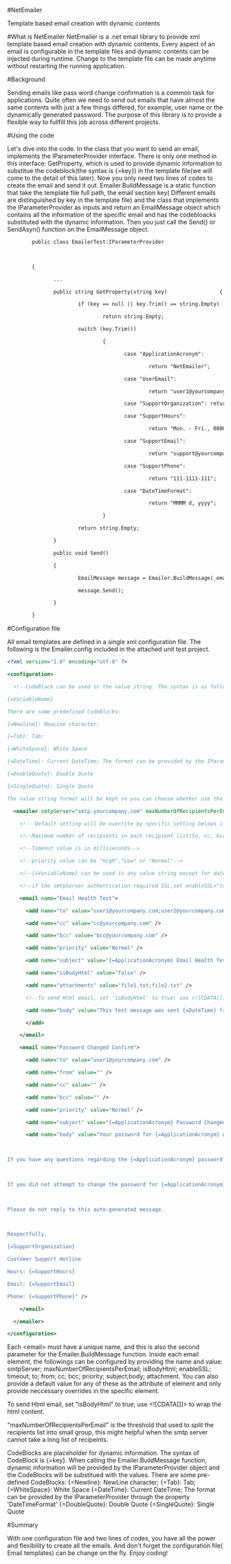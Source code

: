 #NetEmailer

 Template based email creation with dynamic contents

#What is NetEmailer
NetEmailer is a .net email library to provide xml template based email creation with dynamic contents. 
Every aspect of an email is configurable in the template files and dynamic contents can be injected during runtime. 
Change to the template file can be made anytime without restarting the running application.

#Background

Sending emails like pass word change confirmation is a common task for applications. 
Quite often we need to send out emails that have almost the same contents with just a few things differed, for example, user name or the dynamically generated password. 
The purpose of this library is to provide a flexible way to fullfill this job across different projects.

#Using the code

Let's dive into the code. In the class that you want to send an email, implements the IParameterProvider interface. There is only one method in this interface: GetProperty, which is used to provide dynamic information to substitue the codeblock(the syntax is {=key}) in the template file(we will come to the detail of this later).
Now you only need two lines of codes to create the email and send it out. Emailer.BuildMessage is a static function that take the template file full path, the email section key( Different emails are distinguished by key in the template file) and the class that implements the IParameterProvider as inputs and return an EmailMessage object which contains all the information of the specific email and has the codebloacks substituted with the dynamic information. Then you just call the Send() or SendAsyn() function on the EmailMessage object.
~~~xml
        public class EmailerTest:IParameterProvider

       

        {

               ...

               public string GetProperty(string key)                 {

                       if (key == null || key.Trim() == string.Empty)

                               return string.Empty;

                       switch (key.Trim())

                               {

                                      case "ApplicationAcronym":

                                              return "NetEmailer";

                                      case "UserEmail":

                                              return "user1@yourcompany.com";

                                      case "SupportOrganization": return "NetEmailer";

                                      case "SupportHours":

                                              return "Mon. - Fri., 0800 - 1700 ET";

                                      case "SupportEmail":

                                              return "support@yourcompany.com";

                                      case "SupportPhone":

                                              return "111-1111-111";

                                      case "DateTimeFormat":

                                              return "MMMM d, yyyy";

                               }                             

                       return string.Empty;

               }

               public void Send()

               {

                       EmailMessage message = Emailer.BuildMessage(_emailerFilePath, SectionKeyPasswordChangeConfirm, this);

                       message.Send();

               }

        }
~~~

#Configuration file

All email templates are defined in a single xml configuration file. The following is the Emailer.config included in the attached unit test project.
~~~xml
<?xml version="1.0" encoding="utf-8" ?>

<configuration>

  <!--CodeBlock can be used in the value string. The syntax is as follows:

{=VariableName}

There are some predefined CodeBlocks:

{=Newline}: NewLine character;

{=Tab}: Tab;

{=WhiteSpace}: White Space

{=DateTime}: Current DateTime; The format can be provided by the IParameterProvider through the property 'DateTimeFormat'

{=DoubleQuote}: Double Quote

{=SingleQuote}: Single Quote

The value string format will be kept so you can choose whether use the predefined formatting CodeBlock in the string or just format the string in the configuration file.-->

  <emailer smtpServer="smtp.yourcompany.com" maxNumberOfRecipientsPerEmail="20" from="no-reply-netemailer@yourcompany.com" isBodyHtml="false" enableSSL="false" timeout="100000">

    <!-- Default setting will be overrite by specific setting belows if it's not empty string in the specific section -->

    <!--Maximum number of recipients in each recipient list(to, cc, bcc), Emailer will split them into several emails if the list length exceed this number -->

    <!--Timeout value is in milliseconds-->

    <!--priority value can be "High","Low" or "Normal"-->

    <!--{=VariableName} can be used in any value string except for dateTimeFormat-->

    <!--if the smtpServer authentication required SSL,set enableSSL="true"-->

    <email name="Email Health Test">

      <add name="to" value="user1@yourcompany.com;user2@yourcompany.com" />

      <add name="cc" value="cc@yourcompany.com" />

      <add name="bcc" value="bcc@yourcompany.com" />

      <add name="priority" value="Normal" />

      <add name="subject" value="{=ApplicationAcronym} Email Health Test" />

      <add name="isBodyHtml" value="false" />

      <add name="attachments" value="file1.txt;file2.txt" />

      <!--To send Html email, set 'isBodyHtml' to true; use <![CDATA[]]> to wrap the html-->

      <add name="body" value="This test message was sent {=DateTime} from {=ApplicationAcronym} system.">

      </add>

    </email>

    <email name="Password Changed Confirm">

      <add name="to" value="user1@yourcompany.com" />

      <add name="from" value="" />

      <add name="cc" value="" />

      <add name="bcc" value="" />

      <add name="priority" value="Normal" />

      <add name="subject" value="{=ApplicationAcronym} Password Changed" />

      <add name="body" value="Your password for {=ApplicationAcronym} was changed {=DateTime}.

 

If you have any questions regarding the {=ApplicationAcronym} password change process, please do not hesitate to contact {=SupportOrganization}.

 

If you did not attempt to change the password for {=ApplicationAcronym} web site recently, please contact {=SupportOrganization}.

 

Please do not reply to this auto-generated message.

 

Respectfully,

{=SupportOrganization}

Customer Support Hotline

Hours: {=SupportHours}

Email: {=SupportEmail}

Phone: {=SupportPhone}" />

    </email>

  </emailer>

</configuration>
~~~
 Each \<email\> must have a unique name, and this is also the second parameter for the Emailer.BuildMessage function. Inside each email element, the followings can be configured by providing the name and value: smtpServer; maxNumberOfRecipientsPerEmail; isBodyHtml; enableSSL; timeout; to; from; cc; bcc; priority; subject;body; attachment. You can also provide a default value for any of these as the attribute of <Emailer> element and only provide neccessary overrides in the specific <email> element.

To send Html email, set "isBodyHtml" to true; use \<![CDATA[]]\> to wrap the html content.

"maxNumberOfRecipientsPerEmail" is the threshold that used to split the recipients list into small group, this might helpful when the smtp server cannot take a long list of recipeints.

CodeBlocks are placeholder for dynamic information. The syntax of CodeBlock is {=key}. When calling the Emailer.BuildMessage function, dynamic information will be provided by the IParameterProvider object and the CodeBlocks will be substitued with the values. There are some pre-defined CodeBlocks:
{=Newline}: NewLine character;
{=Tab}: Tab;
{=WhiteSpace}: White Space
{=DateTime}: Current DateTime; The format can be provided by the IParameterProvider through the property 'DateTimeFormat'
{=DoubleQuote}: Double Quote
{=SingleQuote}: Single Quote

#Summary

With one configuration file and two lines of codes, you have all the power and flexibility to create all the emails. And don't forget the configuration file( Email templates) can be change on the fly. Enjoy coding!
